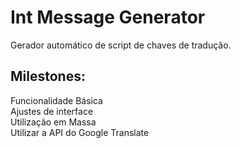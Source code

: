 # Int Message Generator
Gerador automático de script de chaves de tradução.


## Milestones:

Funcionalidade Básica<br />
Ajustes de interface<br />
Utilização em Massa<br />
Utilizar a API do Google Translate<br />
